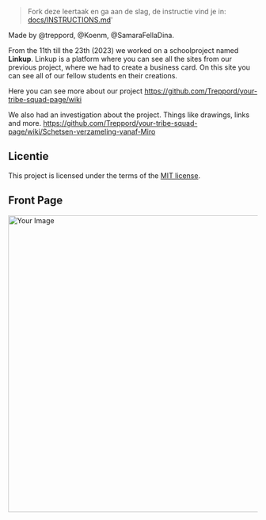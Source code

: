 > Fork deze leertaak en ga aan de slag, de instructie vind je in: [docs/INSTRUCTIONS.md](docs/INSTRUCTIONS.md)'

Made by @treppord, @Koenm, @SamaraFellaDina.

From the 11th till the 23th (2023) we worked on a schoolproject named **Linkup**. Linkup is a platform where you can see all the sites from our previous project, where we had to create a business card. On this site you can see all of our fellow students en their creations. 

Here you can see more about our project https://github.com/Treppord/your-tribe-squad-page/wiki

We also had an investigation about the project. Things like drawings, links and more. https://github.com/Treppord/your-tribe-squad-page/wiki/Schetsen-verzameling-vanaf-Miro

## Licentie

This project is licensed under the terms of the [MIT license](./LICENSE).

## Front Page

<img src="https://i.imgur.com/YTxk0jQ.jpg" alt="Your Image" width="600">
